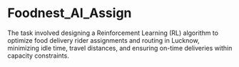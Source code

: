 # Foodnest_AI_Assign
The task involved designing a Reinforcement Learning (RL) algorithm to optimize food delivery rider assignments and routing in Lucknow, minimizing idle time, travel distances, and ensuring on-time deliveries within capacity constraints.
